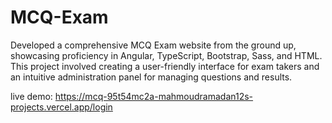 # MCQ-Exam

Developed a comprehensive MCQ Exam website from the ground up, showcasing proficiency in Angular, TypeScript, Bootstrap, Sass, and HTML. This project involved creating a user-friendly interface for exam takers and an intuitive administration panel for managing questions and results.

live demo: https://mcq-95t54mc2a-mahmoudramadan12s-projects.vercel.app/login
